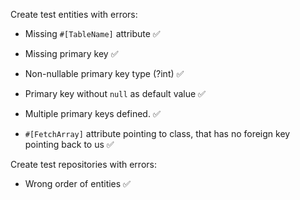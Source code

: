 Create test entities with errors:

 - Missing `#[TableName]` attribute ✅
 - Missing primary key ✅
 - Non-nullable primary key type (?int) ✅
 - Primary key without `null` as default value ✅
 - Multiple primary keys defined. ✅

 - `#[FetchArray]` attribute pointing to class, that has no foreign
key pointing back to us ✅

Create test repositories with errors:
    
 - Wrong order of entities  ✅
